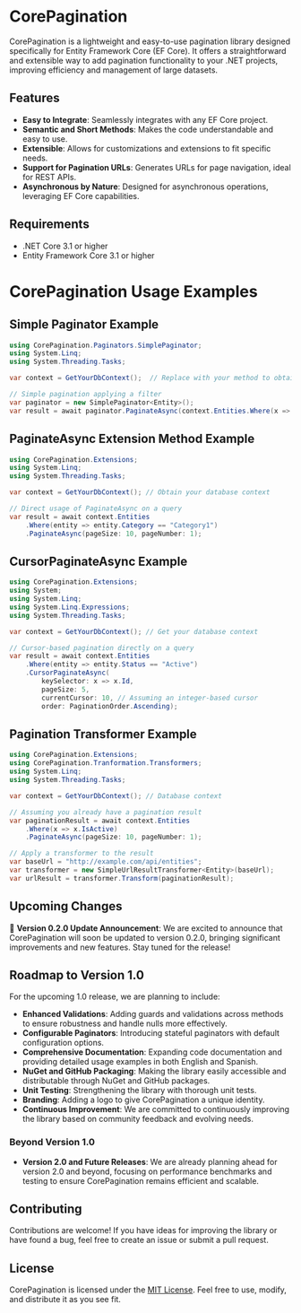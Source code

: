
# CorePagination

CorePagination is a lightweight and easy-to-use pagination library designed specifically for Entity Framework Core (EF Core). It offers a straightforward and extensible way to add pagination functionality to your .NET projects, improving efficiency and management of large datasets.

## Features

- **Easy to Integrate**: Seamlessly integrates with any EF Core project.
- **Semantic and Short Methods**: Makes the code understandable and easy to use.
- **Extensible**: Allows for customizations and extensions to fit specific needs.
- **Support for Pagination URLs**: Generates URLs for page navigation, ideal for REST APIs.
- **Asynchronous by Nature**: Designed for asynchronous operations, leveraging EF Core capabilities.

## Requirements

- .NET Core 3.1 or higher
- Entity Framework Core 3.1 or higher

# CorePagination Usage Examples

## Simple Paginator Example

```csharp
using CorePagination.Paginators.SimplePaginator;
using System.Linq;
using System.Threading.Tasks;

var context = GetYourDbContext();  // Replace with your method to obtain DbContext

// Simple pagination applying a filter
var paginator = new SimplePaginator<Entity>();
var result = await paginator.PaginateAsync(context.Entities.Where(x => x.IsActive), new PaginatorParameters { Page = 1, PageSize = 10 });
```

## PaginateAsync Extension Method Example

```csharp
using CorePagination.Extensions;
using System.Linq;
using System.Threading.Tasks;

var context = GetYourDbContext(); // Obtain your database context

// Direct usage of PaginateAsync on a query
var result = await context.Entities
    .Where(entity => entity.Category == "Category1")
    .PaginateAsync(pageSize: 10, pageNumber: 1);
```

## CursorPaginateAsync Example

```csharp
using CorePagination.Extensions;
using System;
using System.Linq;
using System.Linq.Expressions;
using System.Threading.Tasks;

var context = GetYourDbContext(); // Get your database context

// Cursor-based pagination directly on a query
var result = await context.Entities
    .Where(entity => entity.Status == "Active")
    .CursorPaginateAsync(
        keySelector: x => x.Id,
        pageSize: 5,
        currentCursor: 10, // Assuming an integer-based cursor
        order: PaginationOrder.Ascending);
```

## Pagination Transformer Example

```csharp
using CorePagination.Extensions;
using CorePagination.Tranformation.Transformers;
using System.Linq;
using System.Threading.Tasks;

var context = GetYourDbContext(); // Database context

// Assuming you already have a pagination result
var paginationResult = await context.Entities
    .Where(x => x.IsActive)
    .PaginateAsync(pageSize: 10, pageNumber: 1);

// Apply a transformer to the result
var baseUrl = "http://example.com/api/entities";
var transformer = new SimpleUrlResultTransformer<Entity>(baseUrl);
var urlResult = transformer.Transform(paginationResult);
```


## Upcoming Changes

🚀 **Version 0.2.0 Update Announcement**: We are excited to announce that CorePagination will soon be updated to version 0.2.0, bringing significant improvements and new features. Stay tuned for the release!

## Roadmap to Version 1.0

For the upcoming 1.0 release, we are planning to include:

- **Enhanced Validations**: Adding guards and validations across methods to ensure robustness and handle nulls more effectively.
- **Configurable Paginators**: Introducing stateful paginators with default configuration options.
- **Comprehensive Documentation**: Expanding code documentation and providing detailed usage examples in both English and Spanish.
- **NuGet and GitHub Packaging**: Making the library easily accessible and distributable through NuGet and GitHub packages.
- **Unit Testing**: Strengthening the library with thorough unit tests.
- **Branding**: Adding a logo to give CorePagination a unique identity.
- **Continuous Improvement**: We are committed to continuously improving the library based on community feedback and evolving needs.

### Beyond Version 1.0

- **Version 2.0 and Future Releases**: We are already planning ahead for version 2.0 and beyond, focusing on performance benchmarks and testing to ensure CorePagination remains efficient and scalable.

## Contributing

Contributions are welcome! If you have ideas for improving the library or have found a bug, feel free to create an issue or submit a pull request.

## License

CorePagination is licensed under the [MIT License](LICENSE). Feel free to use, modify, and distribute it as you see fit.

